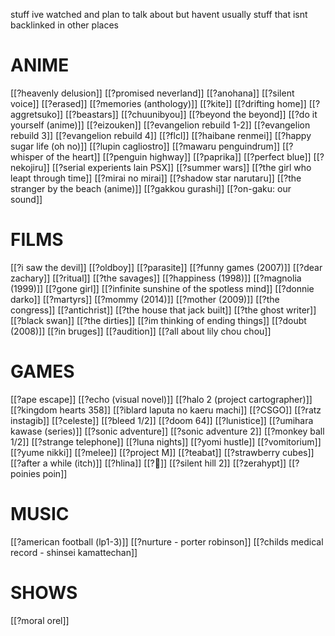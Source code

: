 stuff ive watched and plan to talk about but havent
usually stuff that isnt backlinked in other places

# ANIME

[[?heavenly delusion]]
[[?promised neverland]]
[[?anohana]]
[[?silent voice]]
[[?erased]]
[[?memories (anthology)]]
[[?kite]]
[[?drifting home]]
[[?aggretsuko]]
[[?beastars]]
[[?chuunibyou]]
[[?beyond the beyond]]
[[?do it yourself (anime)]]
[[?eizouken]]
[[?evangelion rebuild 1-2]]
[[?evangelion rebuild 3]]
[[?evangelion rebuild 4]]
[[?flcl]]
[[?haibane renmei]]
[[?happy sugar life (oh no)]]
[[?lupin cagliostro]]
[[?mawaru penguindrum]]
[[?whisper of the heart]]
[[?penguin highway]]
[[?paprika]]
[[?perfect blue]]
[[?nekojiru]]
[[?serial experients lain PSX]]
[[?summer wars]]
[[?the girl who leapt through time]]
[[?mirai no mirai]]
[[?shadow star narutaru]]
[[?the stranger by the beach (anime)]]
[[?gakkou gurashi]]
[[?on-gaku: our sound]]

# FILMS

[[?i saw the devil]]
[[?oldboy]]
[[?parasite]]
[[?funny games (2007)]]
[[?dear zachary]]
[[?ritual]]
[[?the savages]]
[[?happiness (1998)]]
[[?magnolia (1999)]]
[[?gone girl]]
[[?infinite sunshine of the spotless mind]]
[[?donnie darko]]
[[?martyrs]]
[[?mommy (2014)]]
[[?mother (2009)]]
[[?the congress]]
[[?antichrist]]
[[?the house that jack built]]
[[?the ghost writer]]
[[?black swan]]
[[?the dirties]]
[[?im thinking of ending things]]
[[?doubt (2008)]]
[[?in bruges]]
[[?audition]]
[[?all about lily chou chou]]

# GAMES

[[?ape escape]]
[[?echo (visual novel)]]
[[?halo 2 (project cartographer)]]
[[?kingdom hearts 358]]
[[?iblard laputa no kaeru machi]]
[[?CSGO]]
[[?ratz instagib]]
[[?celeste]]
[[?bleed 1/2]]
[[?doom 64]]
[[?lunistice]]
[[?umihara kawase (series)]]
[[?sonic adventure]]
[[?sonic adventure 2]]
[[?monkey ball 1/2]]
[[?strange telephone]]
[[?luna nights]]
[[?yomi hustle]]
[[?vomitorium]]
[[?yume nikki]]
[[?melee]]
[[?project M]]
[[?teabat]]
[[?strawberry cubes]]
[[?after a while (itch)]]
[[?hlina]]
[[?🐹]]
[[?silent hill 2]]
[[?zerahypt]]
[[?poinies poin]]

# MUSIC

[[?american football (lp1-3)]]
[[?nurture - porter robinson]]
[[?childs medical record - shinsei kamattechan]]
# SHOWS

[[?moral orel]]